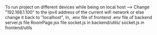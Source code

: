 To run project on different devices while being on local host
--> Change "192.168.1.100" to the ipv4 address of the current wifi network or else change it back to "localhost",
In,
.env file of frontend
.env file of backend 
server.js file 
RoomPage.jsx file
socket.js in backend/utils/
socket.js in frontend/utils